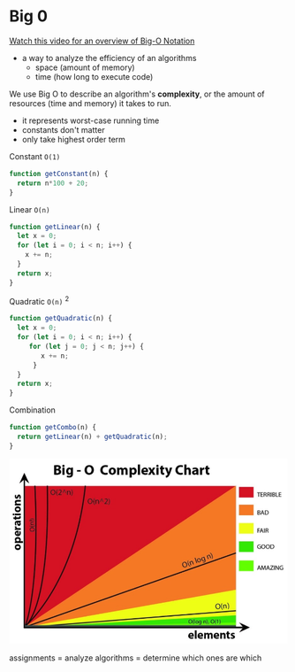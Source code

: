 # Big 0

[Watch this video for an overview of Big-O Notation](https://www.youtube.com/watch?v=__vX2sjlpXU)

* a way to analyze the efficiency of an algorithms
  * space (amount of memory)
  * time (how long to execute code)

We use Big O to describe an algorithm's **complexity**, or the amount of resources (time and memory) it takes to run.



* it represents worst-case running time
* constants don't matter
* only take highest order term

Constant `O(1)`
```javascript
function getConstant(n) {
  return n*100 + 20;
}
```

Linear `O(n)`
```javascript
function getLinear(n) {
  let x = 0;
  for (let i = 0; i < n; i++) {
    x += n;
  }
  return x;
}
```

Quadratic `O(n)` <sup>2</sup>
```javascript
function getQuadratic(n) {
  let x = 0;
  for (let i = 0; i < n; i++) {
     for (let j = 0; j < n; j++) {
        x += n;
      }
  }
  return x;
}
```

Combination

```javascript
function getCombo(n) {
  return getLinear(n) + getQuadratic(n);
}
```

![big o](big0.jpeg)


assignments
= analyze algorithms
= determine which ones are which
